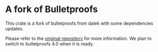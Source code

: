 # A fork of Bulletproofs

This crate is a fork of bulletproofs from dalek with some dependencies updates.

Please refer to the [original repository](https://github.com/zkcrypto/bulletproofs) for more information.
We plan to switch to bulletproofs 4.0 when it is ready.